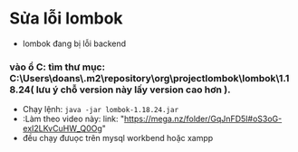 # Sửa lỗi lombok
* lombok đang bị lỗi backend

### vào ổ C: tìm thư mục: C:\Users\doans\\.m2\repository\org\projectlombok\lombok\1.18.24( lưu ý chỗ version này lấy version cao hơn ).
* Chạy lệnh: ```java -jar lombok-1.18.24.jar```
* :Làm theo video này: link: "https://mega.nz/folder/GqJnFD5I#oS3oG-exI2LKvCuHW_Q0Og" 
* đều chạy đưuọc trên mysql workbend hoặc xampp